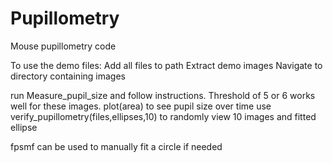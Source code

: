 # Pupillometry
Mouse pupillometry code

To use the demo files:
Add all files to path
Extract demo images
Navigate to directory containing images

run Measure_pupil_size and follow instructions. Threshold of 5 or 6 works well for these images.
plot(area) to see pupil size over time
use verify_pupillometry(files,ellipses,10) to randomly view 10 images and fitted ellipse

fpsmf can be used to manually fit a circle if needed
